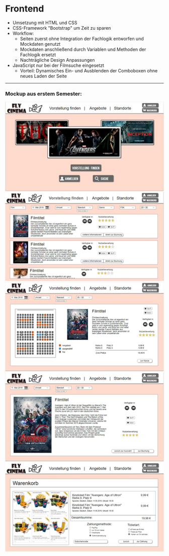 # Frontend

* Umsetzung mit HTML und CSS
* CSS-Framework "Bootstrap" um Zeit zu sparen
* Workflow:
  * Seiten zuerst ohne Integration der Fachlogik entworfen und Mockdaten genutzt
  * Mockdaten anschließend durch Variablen und Methoden der Fachlogik ersetzt
  * Nachträgliche Design Anpassungen
* JavaScript nur bei der Filmsuche eingesetzt
  * Vorteil: Dynamisches Ein- und Ausblenden der Comboboxen ohne neues Laden der Seite

***

### Mockup aus erstem Semester:

![Mockup](Mockup1.png "Mockup")
![Mockup](Mockup2.png "Mockup")
![Mockup](Mockup3.png "Mockup")
![Mockup](Mockup4.png "Mockup")
![Mockup](Mockup5.png "Mockup")